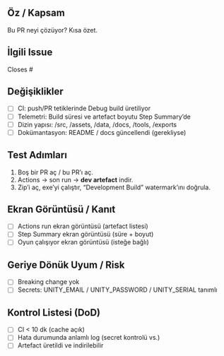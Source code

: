 ## Öz / Kapsam

Bu PR neyi çözüyor? Kısa özet.

## İlgili Issue

Closes #<issue-id>

## Değişiklikler

- [ ] CI: push/PR tetiklerinde Debug build üretiliyor
- [ ] Telemetri: Build süresi ve artefact boyutu Step Summary’de
- [ ] Dizin yapısı: /src, /assets, /data, /docs, /tools, /exports
- [ ] Dokümantasyon: README / docs güncellendi (gerekliyse)

## Test Adımları

1. Boş bir PR aç / bu PR’ı aç.
2. Actions → son run → **dev artefact** indir.
3. Zip’i aç, exe’yi çalıştır, “Development Build” watermark’ını doğrula.

## Ekran Görüntüsü / Kanıt

- [ ] Actions run ekran görüntüsü (artefact listesi)
- [ ] Step Summary ekran görüntüsü (süre + boyut)
- [ ] Oyun çalışıyor ekran görüntüsü (isteğe bağlı)

## Geriye Dönük Uyum / Risk

- [ ] Breaking change yok
- [ ] Secrets: UNITY_EMAIL / UNITY_PASSWORD / UNITY_SERIAL tanımlı

## Kontrol Listesi (DoD)

- [ ] CI < 10 dk (cache açık)
- [ ] Hata durumunda anlamlı log (secret kontrolü vs.)
- [ ] Artefact üretildi ve indirilebilir
